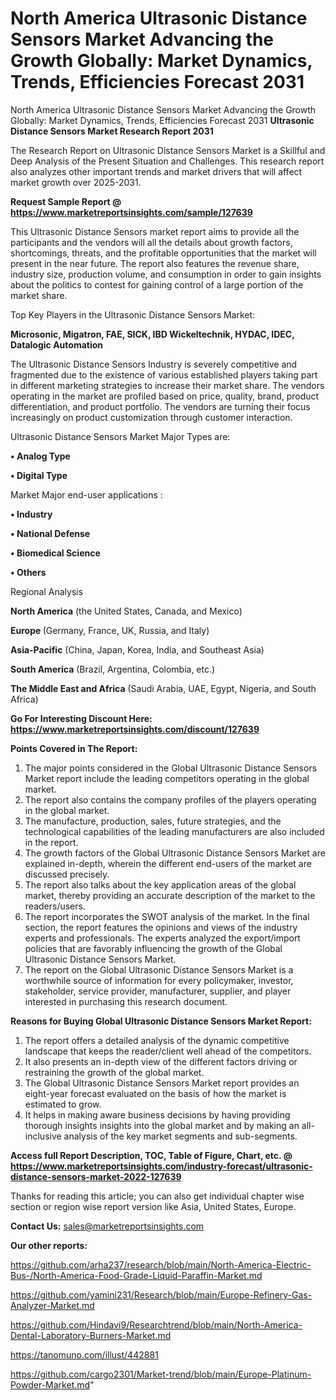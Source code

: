 # North America Ultrasonic Distance Sensors Market Advancing the Growth Globally: Market Dynamics, Trends, Efficiencies Forecast 2031
 North America Ultrasonic Distance Sensors Market Advancing the Growth Globally: Market Dynamics, Trends, Efficiencies Forecast 2031
<strong>Ultrasonic Distance Sensors Market Research Report 2031</strong>

The Research Report on Ultrasonic Distance Sensors Market is a Skillful and Deep Analysis of the Present Situation and Challenges. This research report also analyzes other important trends and market drivers that will affect market growth over 2025-2031.

<strong>Request Sample Report @ <a href=https://www.marketreportsinsights.com/sample/127639>https://www.marketreportsinsights.com/sample/127639</a></strong>

This Ultrasonic Distance Sensors market report aims to provide all the participants and the vendors will all the details about growth factors, shortcomings, threats, and the profitable opportunities that the market will present in the near future. The report also features the revenue share, industry size, production volume, and consumption in order to gain insights about the politics to contest for gaining control of a large portion of the market share.

Top Key Players in the Ultrasonic Distance Sensors Market:

<strong>Microsonic, Migatron, FAE, SICK, IBD Wickeltechnik, HYDAC, IDEC, Datalogic Automation</strong>

The Ultrasonic Distance Sensors Industry is severely competitive and fragmented due to the existence of various established players taking part in different marketing strategies to increase their market share. The vendors operating in the market are profiled based on price, quality, brand, product differentiation, and product portfolio. The vendors are turning their focus increasingly on product customization through customer interaction.

Ultrasonic Distance Sensors Market Major Types are:

<strong>• Analog Type

• Digital Type</strong>

Market Major end-user applications :

<strong>• Industry

• National Defense

• Biomedical Science

• Others</strong>

Regional Analysis

</u><strong><b>North America</b></strong> (the United States, Canada, and Mexico)

<strong><b>Europe </b></strong>(Germany, France, UK, Russia, and Italy)

<strong><b>Asia-Pacific</b></strong> (China, Japan, Korea, India, and Southeast Asia)

<strong><b>South America</b></strong> (Brazil, Argentina, Colombia, etc.)

<strong><b>The Middle East and Africa</b></strong> (Saudi Arabia, UAE, Egypt, Nigeria, and South Africa)

<strong>Go For Interesting Discount Here: <a href=https://www.marketreportsinsights.com/discount/127639>https://www.marketreportsinsights.com/discount/127639</a></strong>

<strong>Points Covered in The Report:</strong>
<ol>
  <li>The major points considered in the Global Ultrasonic Distance Sensors Market report include the leading competitors operating in the global market.</li>
  <li>The report also contains the company profiles of the players operating in the global market.</li>
  <li>The manufacture, production, sales, future strategies, and the technological capabilities of the leading manufacturers are also included in the report.</li>
  <li>The growth factors of the Global Ultrasonic Distance Sensors Market are explained in-depth, wherein the different end-users of the market are discussed precisely.</li>
  <li>The report also talks about the key application areas of the global market, thereby providing an accurate description of the market to the readers/users.</li>
  <li>The report incorporates the SWOT analysis of the market. In the final section, the report features the opinions and views of the industry experts and professionals. The experts analyzed the export/import policies that are favorably influencing the growth of the Global Ultrasonic Distance Sensors Market.</li>
  <li>The report on the Global Ultrasonic Distance Sensors Market is a worthwhile source of information for every policymaker, investor, stakeholder, service provider, manufacturer, supplier, and player interested in purchasing this research document.</li>
</ol>
<strong>Reasons for Buying Global Ultrasonic Distance Sensors Market Report:</strong>

<ol>
  <li>The report offers a detailed analysis of the dynamic competitive landscape that keeps the reader/client well ahead of the competitors.</li>
  <li>It also presents an in-depth view of the different factors driving or restraining the growth of the global market.</li>
  <li>The Global Ultrasonic Distance Sensors Market report provides an eight-year forecast evaluated on the basis of how the market is estimated to grow.</li>
  <li>It helps in making aware business decisions by having providing thorough insights insights into the global market and by making an all-inclusive analysis of the key market segments and sub-segments.</li>
</ol>
<strong>Access full Report Description, TOC, Table of Figure, Chart, etc. @ <a href=https://www.marketreportsinsights.com/industry-forecast/ultrasonic-distance-sensors-market-2022-127639>https://www.marketreportsinsights.com/industry-forecast/ultrasonic-distance-sensors-market-2022-127639</a></strong>


Thanks for reading this article; you can also get individual chapter wise section or region wise report version like Asia, United States, Europe.

<strong>Contact Us:</strong>
sales@marketreportsinsights.com

<strong>Our other reports:</strong>

<a href=https://github.com/arha237/research/blob/main/North-America-Electric-Bus-/North-America-Food-Grade-Liquid-Paraffin-Market.md>https://github.com/arha237/research/blob/main/North-America-Electric-Bus-/North-America-Food-Grade-Liquid-Paraffin-Market.md</a>

<a href=https://github.com/yamini231/Research/blob/main/Europe-Refinery-Gas-Analyzer-Market.md>https://github.com/yamini231/Research/blob/main/Europe-Refinery-Gas-Analyzer-Market.md</a>

<a href=https://github.com/Hindavi9/Researchtrend/blob/main/North-America-Dental-Laboratory-Burners-Market.md>https://github.com/Hindavi9/Researchtrend/blob/main/North-America-Dental-Laboratory-Burners-Market.md</a>

<a href=https://tanomuno.com/illust/442881>https://tanomuno.com/illust/442881</a>

<a href=https://github.com/cargo2301/Market-trend/blob/main/Europe-Platinum-Powder-Market.md>https://github.com/cargo2301/Market-trend/blob/main/Europe-Platinum-Powder-Market.md</a>"
